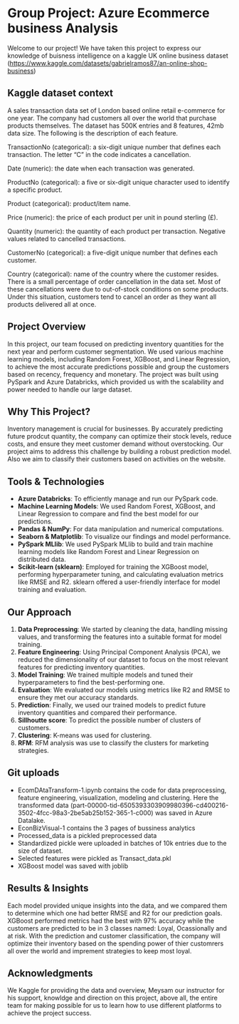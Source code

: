 # Group Project: Azure Ecommerce business Analysis 


Welcome to our project! We have taken this project to express our knowledge of buisness intelligence on a kaggle UK online business dataset (https://www.kaggle.com/datasets/gabrielramos87/an-online-shop-business)

## Kaggle dataset context

A sales transaction data set of London based online retail e-commerce for one year. The company had customers all over the world that purchase products themselves. The dataset has 500K entries and 8 features, 42mb data size. The following is the description of each feature.

TransactionNo (categorical): a six-digit unique number that defines each transaction. The letter “C” in the code indicates a cancellation.

Date (numeric): the date when each transaction was generated.

ProductNo (categorical): a five or six-digit unique character used to identify a specific product.

Product (categorical): product/item name.

Price (numeric): the price of each product per unit in pound sterling (£).

Quantity (numeric): the quantity of each product per transaction. Negative values related to cancelled transactions.

CustomerNo (categorical): a five-digit unique number that defines each customer.

Country (categorical): name of the country where the customer resides.
There is a small percentage of order cancellation in the data set. Most of these cancellations were due to out-of-stock conditions on some products. Under this situation, customers tend to cancel an order as they want all products delivered all at once.

## Project Overview

In this project, our team focused on predicting inventory quantities for the next year and perform customer segmentation. We used various machine learning models, including Random Forest, XGBoost, and Linear Regression, to achieve the most accurate predictions possible and group the customers based on recency, frequency and monetary. The project was built using PySpark and Azure Databricks, which provided us with the scalability and power needed to handle our large dataset.

## Why This Project?

Inventory management is crucial for businesses. By accurately predicting future prodcut quantity, the company can optimize their stock levels, reduce costs, and ensure they meet customer demand without overstocking. Our project aims to address this challenge by building a robust prediction model. Also we aim to classify their customers based on activities on the website.

## Tools & Technologies
- **Azure Databricks**: To efficiently manage and run our PySpark code.
- **Machine Learning Models**: We used Random Forest, XGBoost, and Linear Regression to compare and find the best model for our predictions.
- **Pandas & NumPy**: For data manipulation and numerical computations.
- **Seaborn & Matplotlib**: To visualize our findings and model performance.
- **PySpark MLlib**: We used PySpark MLlib to build and train machine learning models like Random Forest and Linear Regression on distributed data.
- **Scikit-learn (sklearn)**: Employed for training the XGBoost model, performing hyperparameter tuning, and calculating evaluation metrics like RMSE and R2. sklearn offered a user-friendly interface for model training and evaluation.

## Our Approach

1. **Data Preprocessing**: We started by cleaning the data, handling missing values, and transforming the features into a suitable format for model training.
2. **Feature Engineering**: Using Principal Component Analysis (PCA), we reduced the dimensionality of our dataset to focus on the most relevant features for predicting inventory quantities.
3. **Model Training**: We trained multiple models and tuned their hyperparameters to find the best-performing one.
4. **Evaluation**: We evaluated our models using metrics like R2 and RMSE to ensure they met our accuracy standards.
5. **Prediction**: Finally, we used our trained models to predict future inventory quantities and compared their performance.
6. **Sillhoutte score**: To predict the possible number of clusters of customers.
7. **Clustering**: K-means was used for clustering.
8. **RFM**: RFM analysis was use to classify the clusters for marketing strategies.

## Git uploads
- EcomDAtaTransform-1.ipynb contains the code for data preprocessing, feature engineering, visualization, modeling and clustering. Here the transformed data (part-00000-tid-6505393303909980396-cd400216-3502-4fcc-98a3-2be5ab25b152-365-1-c000) was saved in Azure Datalake.
- EconBizVisual-1 contains the 3 pages of bussiness analytics
- Processed_data is a pickled preprocessed data
- Standardized pickle were uploaded in batches of 10k entries due to the size of dataset.
- Selected features were pickled as Transact_data.pkl
- XGBoost model was saved with joblib
## Results & Insights

Each model provided unique insights into the data, and we compared them to determine which one had better RMSE and R2 for our prediction goals. XGBoost performed metrics had the best with 97% accuracy while the customers are predicted to be in 3 classes named: Loyal, Ocassionally and at risk. With the prediction and customer classification, the company will optimize their inventory based on the spending power of thier customrers all over the world and imprement strategies to keep most loyal.

## Acknowledgments

We Kaggle for providing the data and overview, Meysam our instructor for his support, knowldge and direction on this project, above all, the entire team for making possible for us to learn how to use different platforms to achieve the project success.
